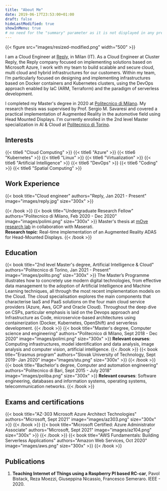 ```yaml
---
title: "About Me"
date: 2019-06-17T23:53:00+01:00
draft: false
hideLastModified: true
showInMenu: true
# no need for the "summary" parameter as it is not displayed in any previews
---
```

{{< figure src="images/resized-modified.png" width="500" >}}

I am a Cloud Engineer at [Reply](https://www.reply.com/cluster-reply/en/), in Milan (IT). 
As a Cloud Engineer at Cluster Reply, the Reply company focused on implementing solutions based 
on Microsoft Azure, I work with my team to build scalable and secure cloud, multi cloud and hybrid 
infrastructures for our customers. Within my team, I’m particularly focused on designing and implementing 
infrastructures based on Docker containers and Kubernetes clusters, using the DevOps approach enabled 
by IaC (ARM, Terraform) and  the paradigm of serverless development. 

I completed my Master's degree in 2020 at [Politecnico di Milano](https://www.polimi.it/). My research thesis was supervised by Prof. Sergio M. 
Savaresi and covered a practical implementation of Augmented Reality in the automotive field using Head Mounted Displays. 
I'm currently enrolled in the 2nd level Master specialization in AI & Cloud at [Politecnico di Torino](https://www.polito.it/).

## Interests
 {{< title6 "Cloud Computing" >}} {{< title6 "Azure" >}} {{< title6 "Kubernetes" >}} {{< title6 "Linux" >}} {{< title6 "Virtualization" >}}
  {{< title6 "Artificial Intelligence" >}} 
{{< title6 "DevOps" >}} {{< title6 "Coding" >}}  {{< title6 "Spatial Computing" >}}

## Work Experience
{{< book title="Cloud engineer" authors="Reply, Jan 2021 - Present" image="images/reply.jpg" size="300x" >}}

{{< /book >}}
{{< book title="Undergraduate Research Fellow" authors="Politecnico di Milano, Feb 2020 - Dec 2020" image="images/polimi.png" size="300x" >}}
Master's thesis at [mOve research lab](https://www.move.deib.polimi.it/) in collaboration with Maserati.\
**Research topic**: Real-time implementation of an Augmented Reality ADAS for Head-Mounted Displays.
{{< /book >}}

## Education
{{< book title="2nd level Master's degree, Artificial Intelligence & Cloud" authors="Politecnico di Torino, Jan 2021 - Present" image="images/polito.png" size="300x" >}}
The Master’s Programme illustrates how to concretely use modern digital technologies, from effective data management to the adoption of Artificial Intelligence and Machine Learning techniques, all through the most recent implementation models on the Cloud.
The cloud specialisation explores the main components that characterise IaaS and PaaS solutions on the four main cloud service providers (Azure, Aws, GCP and Oracle Cloud). Throughout the deep dive on CSPs, particular emphasis is laid on the Devops approach and Infrastructure as Code, microservice-based architectures using containerization (Docker, Kubernetes, OpenShift) and serverless development.
{{< /book >}}
{{< book title="Master's degree, Computer science and engineering" authors="Politecnico di Milano, Sept 2018 - Dec 2020" image="images/polimi.png" size="300x" >}}
**Relevant courses**: Computing infrastructures, model identification and data analysis, image analysis and computer vision, artificial intelligence.
{{< /book >}}
{{< book title="Erasmus program" authors="Slovak University of Technology, Sept 2019- Jan 2020" image="images/stu.png" size="300x" >}}
{{< /book >}}
{{< book title="Bachelor's degree, Computer and automation engineering" authors="Politecnico di Bari, Sept 2015 - July 2018" image="images/poliba.png" size="300x" >}}
**Relevant courses**: Software engineering, databases and information systems, operating systems, telecommunication networks.
{{< /book >}}

## Exams and certifications
{{< book title="AZ-303 Microsoft Azure Architect Technologies" authors="Microsoft, Sept 2021" image="images/az303.png" size="300x" >}}
{{< /book >}}
{{< book title="Microsoft Certified: Azure Administrator Associate" authors="Microsoft, Sept 2021" image="images/az104.png" size="300x" >}}
{{< /book >}}
{{< book title="AWS Fundamentals: Building Serverless Applications" authors="Amazon Web Services, Oct 2020" image="images/aws.png" size="300x" >}}
{{< /book >}}
## Publications
1. **Teaching Internet of Things using a Raspberry PI based RC-car**, Pavol Bistack, Reza Moezzi, Giuseppina Nicassio, Francesco Semeraro. IEEE - 2020. 
